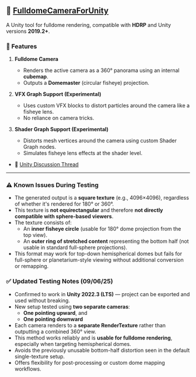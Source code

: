 ## 🎥 [FulldomeCameraForUnity](https://github.com/rsodre/FulldomeCameraForUnity)

A Unity tool for fulldome rendering, compatible with **HDRP** and Unity versions **2019.2+**.


### 🧰 Features

1. **Fulldome Camera**  
   - Renders the active camera as a 360° panorama using an internal **cubemap**.
   - Outputs a **Domemaster** (circular fisheye) projection.

2. **VFX Graph Support (Experimental)**  
   - Uses custom VFX blocks to distort particles around the camera like a fisheye lens.  
   - No reliance on camera tricks.

3. **Shader Graph Support (Experimental)**  
   - Distorts mesh vertices around the camera using custom Shader Graph nodes.  
   - Simulates fisheye lens effects at the shader level.

- 💬 [Unity Discussion Thread](https://discussions.unity.com/t/fulldome-camera-for-unity/712999)

---

### ⚠️ Known Issues During Testing

- The generated output is a **square texture** (e.g., 4096×4096), regardless of whether it's rendered for 180° or 360°.
- This texture is **not equirectangular** and therefore **not directly compatible with sphere-based viewers**.
- The texture consists of:
  - An **inner fisheye circle** (usable for 180° dome projection from the top view).
  - An **outer ring of stretched content** representing the bottom half (not usable in standard full-sphere projections).
- This format may work for top-down hemispherical domes but fails for full-sphere or planetarium-style viewing without additional conversion or remapping.

### ✅ Updated Testing Notes (09/06/25)

- Confirmed to work in **Unity 2022.3 (LTS)** — project can be exported and used without breaking.
- New setup tested using **two separate cameras**:
  - **One pointing upward**, and  
  - **One pointing downward**  
- Each camera renders to a **separate RenderTexture** rather than outputting a combined 360° view.
- This method works reliably and is **usable for fulldome rendering**, especially when targeting hemispherical domes.
- Avoids the previously unusable bottom-half distortion seen in the default single-texture setup.
- Offers flexibility for post-processing or custom dome mapping workflows.
